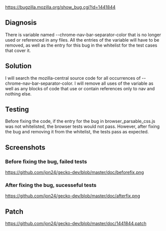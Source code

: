 https://bugzilla.mozilla.org/show_bug.cgi?id=1441844

## Diagnosis
There is variable named --chrome-nav-bar-separator-color that is no longer used
or referenced in any files. All the entries of the variable will have to be
removed, as well as the entry for this bug in the whitelist for the test cases
that cover it.

## Solution
I will search the mozilla-central source code for all occurrences of 
--chrome-nav-bar-separator-color.  I will remove all uses of the variable as well 
as any blocks of code that use or contain references only to nav and nothing else.

## Testing
Before fixing the code, if the entry for the bug in browser_parsable_css.js
was not whitelisted, the browser tests would not pass. However, after fixing the bug
and removing it from the whitelist, the tests pass as expected.

## Screenshots
### Before fixing the bug, failed tests
https://github.com/jon24/gecko-dev/blob/master/doc/beforefix.png
### After fixing the bug, sucesseful tests
https://github.com/jon24/gecko-dev/blob/master/doc/afterfix.png

## Patch
https://github.com/jon24/gecko-dev/blob/master/doc/1441844.patch
